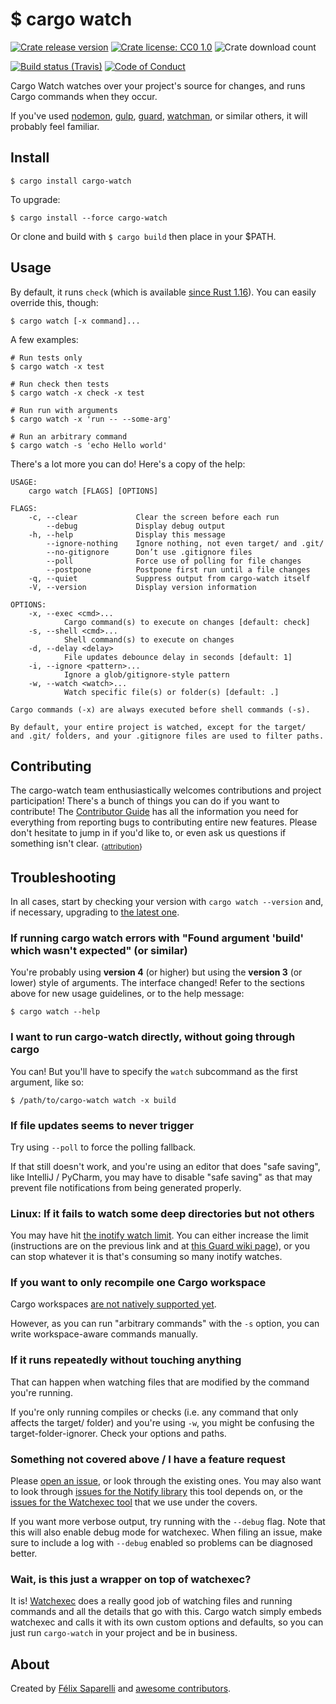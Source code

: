 # $ cargo watch

[![Crate release version](https://img.shields.io/crates/v/cargo-watch.svg?style=flat-square)](https://crates.io/crates/cargo-watch)
[![Crate license: CC0 1.0](https://img.shields.io/crates/l/cargo-watch.svg?style=flat-square)](https://creativecommons.org/publicdomain/zero/1.0/)
![Crate download count](https://img.shields.io/crates/d/cargo-watch.svg?style=flat-square)

[![Build status (Travis)](https://img.shields.io/travis/passcod/cargo-watch.svg?style=flat-square)](https://travis-ci.org/passcod/cargo-watch)
[![Code of Conduct](https://img.shields.io/badge/CoC-WeAllBehave-123456.svg?style=flat-square)](./CODE_OF_CONDUCT.md)

Cargo Watch watches over your project's source for changes, and runs Cargo
commands when they occur.

If you've used [nodemon], [gulp], [guard], [watchman], or similar others,
it will probably feel familiar.

[nodemon]: http://nodemon.io/
[gulp]: http://gulpjs.com/
[guard]: http://guardgem.org/
[watchman]: https://facebook.github.io/watchman/

## Install

```
$ cargo install cargo-watch
```

To upgrade:

```
$ cargo install --force cargo-watch
```

Or clone and build with `$ cargo build` then place in your $PATH.

## Usage

By default, it runs `check` (which is available [since Rust 1.16][st-check]).
You can easily override this, though:

```
$ cargo watch [-x command]...
```

[st-check]: https://blog.rust-lang.org/2017/03/16/Rust-1.16.html

A few examples:

```
# Run tests only
$ cargo watch -x test

# Run check then tests
$ cargo watch -x check -x test

# Run run with arguments
$ cargo watch -x 'run -- --some-arg'

# Run an arbitrary command
$ cargo watch -s 'echo Hello world'
```

There's a lot more you can do! Here's a copy of the help:

```
USAGE:
    cargo watch [FLAGS] [OPTIONS]

FLAGS:
    -c, --clear             Clear the screen before each run
        --debug             Display debug output
    -h, --help              Display this message
        --ignore-nothing    Ignore nothing, not even target/ and .git/
        --no-gitignore      Don’t use .gitignore files
        --poll              Force use of polling for file changes
        --postpone          Postpone first run until a file changes
    -q, --quiet             Suppress output from cargo-watch itself
    -V, --version           Display version information

OPTIONS:
    -x, --exec <cmd>...
            Cargo command(s) to execute on changes [default: check]
    -s, --shell <cmd>...
            Shell command(s) to execute on changes
    -d, --delay <delay>
            File updates debounce delay in seconds [default: 1]
    -i, --ignore <pattern>...
            Ignore a glob/gitignore-style pattern
    -w, --watch <watch>...
            Watch specific file(s) or folder(s) [default: .]

Cargo commands (-x) are always executed before shell commands (-s).

By default, your entire project is watched, except for the target/
and .git/ folders, and your .gitignore files are used to filter paths.
```

## Contributing

The cargo-watch team enthusiastically welcomes contributions and project
participation! There's a bunch of things you can do if you want to contribute!
The [Contributor Guide](./CONTRIBUTING.md) has all the information you need for
everything from reporting bugs to contributing entire new features. Please
don't hesitate to jump in if you'd like to, or even ask us questions if
something isn't clear. <sub>{[attribution](https://github.com/zkat/pacote#contributing)}</sub>

## Troubleshooting

In all cases, start by checking your version with `cargo watch --version` and,
if necessary, upgrading to [the latest one][releases].

[releases]: https://github.com/passcod/cargo-watch/releases

### If running cargo watch errors with "Found argument 'build' which wasn't expected" (or similar)

You're probably using **version 4** (or higher) but using the **version 3** (or
lower) style of arguments. The interface changed! Refer to the sections above
for new usage guidelines, or to the help message:

```
$ cargo watch --help
```

### I want to run cargo-watch directly, without going through cargo

You can! But you'll have to specify the `watch` subcommand as the first
argument, like so:

```
$ /path/to/cargo-watch watch -x build
```

### If file updates seems to never trigger

Try using `--poll` to force the polling fallback.

If that still doesn't work, and you're using an editor that does "safe saving",
like IntelliJ / PyCharm, you may have to disable "safe saving" as that may
prevent file notifications from being generated properly.

### Linux: If it fails to watch some deep directories but not others

You may have hit [the inotify watch limit][inotify-limit]. You can either
increase the limit (instructions are on the previous link and at [this Guard
wiki page][inotify-guard]), or you can stop whatever it is that's consuming so
many inotify watches.

[inotify-limit]: http://blog.sorah.jp/2012/01/24/inotify-limitation
[inotify-guard]: https://github.com/guard/listen/wiki/Increasing-the-amount-of-inotify-watchers

### If you want to only recompile one Cargo workspace

Cargo workspaces [are not natively supported yet][i-52].

However, as you can run "arbitrary commands" with the `-s` option, you can
write workspace-aware commands manually.

[i-52]: https://github.com/passcod/cargo-watch/issues/52

### If it runs repeatedly without touching anything

That can happen when watching files that are modified by the command you're
running.

If you're only running compiles or checks (i.e. any command that only affects
the target/ folder) and you're using `-w`, you might be confusing the
target-folder-ignorer. Check your options and paths.

### Something not covered above / I have a feature request

Please [open an issue][watch-issues], or look through the existing ones. You
may also want to look through [issues for the Notify library][notify-issues]
this tool depends on, or the [issues for the Watchexec tool][watchexec-issues]
that we use under the covers.

If you want more verbose output, try running with the `--debug` flag. Note that
this will also enable debug mode for watchexec. When filing an issue, make sure
to include a log with `--debug` enabled so problems can be diagnosed better.

[notify-issues]: https://github.com/passcod/notify/issues
[watch-issues]: https://github.com/passcod/cargo-watch/issues
[watchexec-issues]: https://github.com/mattgreen/watchexec/issues

### Wait, is this just a wrapper on top of watchexec?

It is! [Watchexec] does a really good job of watching files and running commands
and all the details that go with this. Cargo watch simply embeds watchexec and
calls it with its own custom options and defaults, so you can just run
`cargo-watch` in your project and be in business.

[Watchexec]: https://github.com/mattgreen/watchexec

## About

Created by [Félix Saparelli][passcod] and [awesome contributors][contributors].

[contributors]: https://github.com/passcod/cargo-watch/network/members
[passcod]: https://passcod.name
